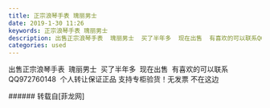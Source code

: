 ```yaml
---
title: 正宗浪琴手表 瑰丽男士
date: 2019-1-30 11:26
keywords: 正宗浪琴手表 瑰丽男士
description: 出售正宗浪琴手表  瑰丽男士  买了半年多  现在出售  有喜欢的可以联系QQ972760148  个人转让保证正品 支持专柜验货！无发票 不在这边
categories: used
---
```

<td class="t_f" id="postmessage_2850433">

出售正宗浪琴手表  瑰丽男士  买了半年多  现在出售  有喜欢的可以联系QQ972760148  个人转让保证正品 支持专柜验货！无发票 不在这边<br/>
<img alt="" border="0" class="zoom" data-cf-modified-261c54f0132ac1012fcda267-="" file="http://www.flw.ph/data/appbyme/upload/image/201901/30/DosGLhvGaIPM.jpg" id="aimg_MUhb7" lazyloadthumb="1" onclick="" onmouseover="" src="http://www.flw.ph/data/appbyme/upload/image/201901/30/DosGLhvGaIPM.jpg"/><br/>
<img alt="" border="0" class="zoom" data-cf-modified-261c54f0132ac1012fcda267-="" file="http://www.flw.ph/data/appbyme/upload/image/201901/30/y0zO1TjK4qw0.jpg" id="aimg_xsPse" lazyloadthumb="1" onclick="" onmouseover="" src="http://www.flw.ph/data/appbyme/upload/image/201901/30/y0zO1TjK4qw0.jpg"/><br/>
<img alt="" border="0" class="zoom" data-cf-modified-261c54f0132ac1012fcda267-="" file="http://www.flw.ph/data/appbyme/upload/image/201901/30/XtcTAxXFKPyL.jpg" id="aimg_h2Imc" lazyloadthumb="1" onclick="" onmouseover="" src="http://www.flw.ph/data/appbyme/upload/image/201901/30/XtcTAxXFKPyL.jpg"/><br/>
<img alt="" border="0" class="zoom" data-cf-modified-261c54f0132ac1012fcda267-="" file="http://www.flw.ph/data/appbyme/upload/image/201901/30/8wryuBxPmT1h.jpg" id="aimg_cLp6F" lazyloadthumb="1" onclick="" onmouseover="" src="http://www.flw.ph/data/appbyme/upload/image/201901/30/8wryuBxPmT1h.jpg"/><br/>
</td>
###### 转载自[菲龙网]